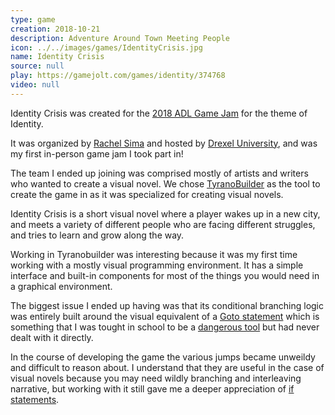 ```yaml
---
type: game
creation: 2018-10-21
description: Adventure Around Town Meeting People
icon: ../../images/games/IdentityCrisis.jpg
name: Identity Crisis
source: null
play: https://gamejolt.com/games/identity/374768
video: null
---
```


Identity Crisis was created for the [2018 ADL Game Jam](http://jams.gamejolt.io/adljam) for the theme of Identity.

It was organized by [Rachel Sima](https://rachelsima.com/) and hosted by [Drexel University](https://drexel.edu/), and was my first in-person game jam I took part in!

The team I ended up joining was comprised mostly of artists and writers who wanted to create a visual novel.  We chose [TyranoBuilder](https://tyranobuilder.com/) as the tool to create the game in as it was specialized for creating visual novels.

Identity Crisis is a short visual novel where a player wakes up in a new
city, and meets a variety of different people who are facing different
struggles, and tries to learn and grow along the way.

Working in Tyranobuilder was interesting because it was my first time
working with a mostly visual programming environment.  It has a simple
interface and built-in components for most of the things you would
need in a graphical environment.

The biggest issue I ended up having was that its conditional branching
logic was entirely built around the visual equivalent of a
[Goto statement](https://en.wikipedia.org/wiki/Goto)
which is something that I was tought in school to be a
[dangerous tool](https://en.wikipedia.org/wiki/Goto#Criticism)
but had never dealt with it directly.

In the course of developing the game the various jumps became unweildy and
difficult to reason about.  I understand that they are useful in the case of
visual novels because you may need wildly branching and interleaving
narrative, but working with it still gave me a deeper appreciation of
[if statements](https://en.wikipedia.org/wiki/Conditional_(computer_programming)#If%E2%80%93then(%E2%80%93else)).
